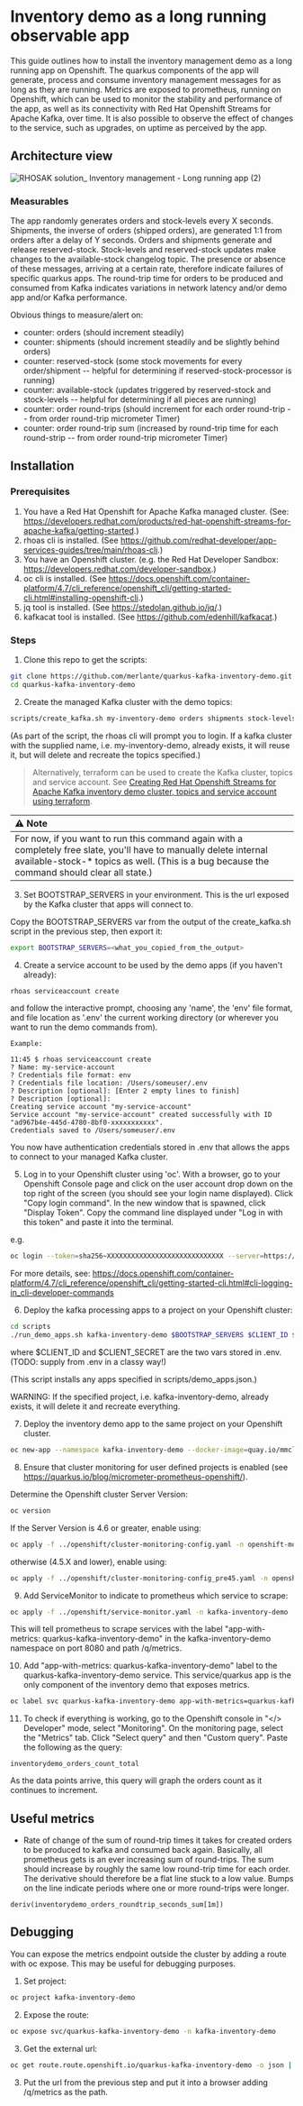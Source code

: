 # Inventory demo as a long running observable app

This guide outlines how to install the inventory management demo as a long running app on Openshift.
The quarkus components of the app will generate, process and consume inventory management messages for as long as they 
are running. Metrics are exposed to prometheus, running on Openshift, which can be used to monitor the stability and 
performance of the app, as well as its connectivity with Red Hat Openshift Streams for Apache Kafka, over time. It is also 
possible to observe the effect of changes to the service, such as upgrades, on uptime as perceived by the app.

## Architecture view

![RHOSAK solution_ Inventory management - Long running app (2)](https://user-images.githubusercontent.com/1330712/124965757-63055f00-e01a-11eb-996d-8d95108dab20.png)


### Measurables

The app randomly generates orders and stock-levels every X seconds. Shipments, the inverse of orders (shipped orders), are generated 1:1 from orders after a delay of Y seconds. Orders and shipments generate and release reserved-stock. Stock-levels and reserved-stock updates make changes to the available-stock changelog topic. The presence or absence of these messages, arriving at a certain rate, therefore indicate failures of specific quarkus apps. The round-trip time for orders to be produced and consumed from Kafka indicates variations in network latency and/or demo app and/or Kafka performance.

Obvious things to measure/alert on:
* counter: orders (should increment steadily)
* counter: shipments (should increment steadily and be slightly behind orders)
* counter: reserved-stock (some stock movements for every order/shipment -- helpful for determining if reserved-stock-processor is running)
* counter: available-stock (updates triggered by reserved-stock and stock-levels -- helpful for determining if all pieces are running)
* counter: order round-trips (should increment for each order round-trip -- from order round-trip micrometer Timer)
* counter: order round-trip sum (increased by round-trip time for each round-strip -- from order round-trip micrometer Timer)

## Installation

### Prerequisites

1. You have a Red Hat Openshift for Apache Kafka managed cluster. (See: https://developers.redhat.com/products/red-hat-openshift-streams-for-apache-kafka/getting-started.)
2. rhoas cli is installed. (See https://github.com/redhat-developer/app-services-guides/tree/main/rhoas-cli.)
3. You have an Openshift cluster. (e.g. the Red Hat Developer Sandbox: https://developers.redhat.com/developer-sandbox.)
4. oc cli is installed. (See https://docs.openshift.com/container-platform/4.7/cli_reference/openshift_cli/getting-started-cli.html#installing-openshift-cli.)
5. jq tool is installed. (See https://stedolan.github.io/jq/.)
6. kafkacat tool is installed. (See https://github.com/edenhill/kafkacat.)

### Steps

1. Clone this repo to get the scripts:
```bash
git clone https://github.com/merlante/quarkus-kafka-inventory-demo.git
cd quarkus-kafka-inventory-demo
```
2. Create the managed Kafka cluster with the demo topics:
```bash
scripts/create_kafka.sh my-inventory-demo orders shipments stock-levels reserved-stock available-stock
```
(As part of the script, the rhoas cli will prompt you to login. If a kafka cluster with the supplied name,
i.e. my-inventory-demo, already exists, it will reuse it, but will delete and recreate the topics specified.)

> Alternatively, terraform can be used to create the Kafka cluster, topics and service account. See [Creating Red Hat Openshift Streams for Apache Kafka inventory demo cluster, topics and service account using terraform](https://github.com/merlante/quarkus-kafka-inventory-demo/blob/master/guides/terraform-kafka-install.md).

| :warning: Note             |
|:---------------------------|
| For now, if you want to run this command again with a completely free slate, you'll have to manually delete internal available-stock-* topics as well. (This is a bug because the command should clear all state.)     |

3. Set BOOTSTRAP_SERVERS in your environment. This is the url exposed by the Kafka cluster that apps will connect to.

Copy the BOOTSTRAP_SERVERS var from the output of the create_kafka.sh script in the previous step, then export it:
```bash
export BOOTSTRAP_SERVERS=<what_you_copied_from_the_output>
```

4. Create a service account to be used by the demo apps (if you haven't already):
```bash
rhoas serviceaccount create
```
and follow the interactive prompt, choosing any 'name', the 'env' file format, and file location as '.env' the current
working directory (or wherever you want to run the demo commands from).
```
Example:

11:45 $ rhoas serviceaccount create
? Name: my-service-account
? Credentials file format: env
? Credentials file location: /Users/someuser/.env
? Description [optional]: [Enter 2 empty lines to finish]
? Description [optional]: 
Creating service account "my-service-account"
Service account "my-service-account" created successfully with ID "ad967b4e-445d-4780-8bf0-xxxxxxxxxxx".
Credentials saved to /Users/someuser/.env
```
You now have authentication credentials stored in .env that allows the apps to connect to your managed Kafka cluster.

5. Log in to your Openshift cluster using 'oc'.
With a browser, go to your Openshift Console page and click on the user account drop down on the top right of the screen (you should see your login name displayed). Click "Copy login command". In the new window that is spawned, click "Display Token". Copy the command line displayed under "Log in with this token" and paste it into the terminal.

e.g.
```bash
oc login --token=sha256~XXXXXXXXXXXXXXXXXXXXXXXXXXXXX --server=https://cluster1234.containers.cloud.company.com:3333
```
For more details, see: https://docs.openshift.com/container-platform/4.7/cli_reference/openshift_cli/getting-started-cli.html#cli-logging-in_cli-developer-commands

6. Deploy the kafka processing apps to a project on your Openshift cluster:
```bash
cd scripts
./run_demo_apps.sh kafka-inventory-demo $BOOTSTRAP_SERVERS $CLIENT_ID $CLIENT_SECRET https://identity.api.openshift.com/auth/realms/rhoas/protocol/openid-connect/token
```
where $CLIENT_ID and $CLIENT_SECRET are the two vars stored in .env. (TODO: supply from .env in a classy way!)

(This script installs any apps specified in scripts/demo_apps.json.)

WARNING: If the specified project, i.e. kafka-inventory-demo, already exists, it will delete it and recreate everything.

7. Deploy the inventory demo app to the same project on your Openshift cluster.

```bash
oc new-app --namespace kafka-inventory-demo --docker-image=quay.io/mmclaugh/quarkus-kafka-inventory-demo -e BOOTSTRAP_SERVERS="${BOOTSTRAP_SERVERS}" --env-file=../.env --env TOKEN_ENDPOINT_URI=https://identity.api.openshift.com/auth/realms/rhoas/protocol/openid-connect/token
```

8. Ensure that cluster monitoring for user defined projects is enabled (see https://quarkus.io/blog/micrometer-prometheus-openshift/).

Determine the Openshift cluster Server Version:
```bash
oc version
```
If the Server Version is 4.6 or greater, enable using:
```bash
oc apply -f ../openshift/cluster-monitoring-config.yaml -n openshift-monitoring
```
otherwise (4.5.X and lower), enable using:
```bash
oc apply -f ../openshift/cluster-monitoring-config_pre45.yaml -n openshift-monitoring
```

9. Add ServiceMonitor to indicate to prometheus which service to scrape:
```bash
oc apply -f ../openshift/service-monitor.yaml -n kafka-inventory-demo
```
This will tell prometheus to scrape services with the label "app-with-metrics: quarkus-kafka-inventory-demo" in the 
kafka-inventory-demo namespace on port 8080 and path /q/metrics.

10. Add "app-with-metrics: quarkus-kafka-inventory-demo" label to the quarkus-kafka-inventory-demo service. This 
    service/quarkus app is the only component of the inventory demo that exposes metrics.
```bash
oc label svc quarkus-kafka-inventory-demo app-with-metrics=quarkus-kafka-inventory-demo
```

11. To check if everything is working, go to the Openshift console in "</> Developer" mode, select "Monitoring". On the 
    monitoring page, select the "Metrics" tab. Click "Select query" and then "Custom query". Paste the following as the 
    query:
```promql
inventorydemo_orders_count_total
```

As the data points arrive, this query will graph the orders count as it continues to increment.

## Useful metrics

* Rate of change of the sum of round-trip times it takes for created orders to be produced to kafka and consumed back
  again. Basically, all prometheus gets is an ever increasing sum of round-trips. The sum should increase by 
  roughly the same low round-trip time for each order. The derivative should therefore be a flat line stuck to a low value.
  Bumps on the line indicate periods where one or more round-trips were longer.
```promql
deriv(inventorydemo_orders_roundtrip_seconds_sum[1m])
```

## Debugging

You can expose the metrics endpoint outside the cluster by adding a route with oc expose. This may be useful for 
debugging purposes.

1. Set project:
```bash
oc project kafka-inventory-demo
```

2. Expose the route:
```bash
oc expose svc/quarkus-kafka-inventory-demo -n kafka-inventory-demo
```

3. Get the external url:
```bash
oc get route.route.openshift.io/quarkus-kafka-inventory-demo -o json | jq -r '.spec.host'
```

3. Put the url from the previous step and put it into a browser adding /q/metrics as the path.
